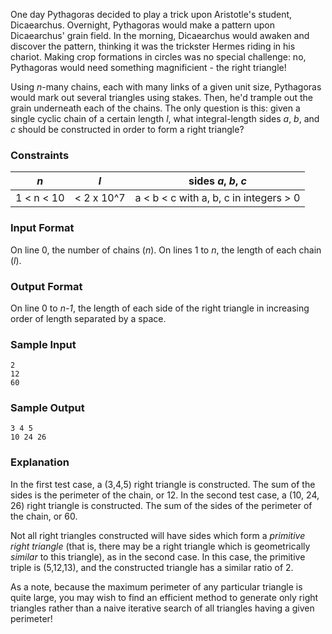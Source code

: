 One day Pythagoras decided to play a trick upon Aristotle's student, Dicaearchus. Overnight, Pythagoras would make a pattern upon Dicaearchus' grain field. In the morning, Dicaearchus would awaken and discover the pattern, thinking it was the trickster Hermes riding in his chariot. Making crop formations in circles was no special challenge: no, Pythagoras would need something magnificient - the right triangle!

Using _n_-many chains, each with many links of a given unit size, Pythagoras would mark out several triangles using stakes. Then, he'd trample out the grain underneath each of the chains. The only question is this: given a single cyclic chain of a certain length _l_, what integral-length sides _a_, _b_, and _c_ should be constructed in order to form a right triangle?

### Constraints

| _n_ | _l_ | sides _a_, _b_, _c_ |
|-----|-----|---------------------|
| 1 < n < 10 | < 2 x 10^7 | a < b < c with a, b, c in integers > 0 |

### Input Format

On line 0, the number of chains (_n_). On lines 1 to _n_, the length of each chain (_l_).

### Output Format

On line 0 to _n-1_, the length of each side of the right triangle in increasing order of length separated by a space.


### Sample Input

```
2
12
60
```

### Sample Output

```
3 4 5
10 24 26
```

### Explanation

In the first test case, a (3,4,5) right triangle is constructed. The sum of the sides is the perimeter of the chain, or 12. In the second test case, a (10, 24, 26) right triangle is constructed. The sum of the sides of the perimeter of the chain, or 60. 

Not all right triangles constructed will have sides which form a _primitive right triangle_ (that is, there may be a right triangle which is geometrically _similar_ to this triangle), as in the second case. In this case, the primitive triple is (5,12,13), and the constructed triangle has a similar ratio of 2.

As a note, because the maximum perimeter of any particular triangle is quite large, you may wish to find an efficient method to generate only right triangles rather than a naive iterative search of all triangles having a given perimeter!
